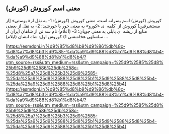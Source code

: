 ## معنی اسم کوروش (کورش)


کوروش (کورش) اسم پسرانه است، معنی کوروش (کورش): 1- به نقل از« یوستی» [از مستشرقین] کوروش از  کلمه  ی «کورو» به معنی خور یا خورشید؛ 2- به نقل از بعضی منابع از ریشه  ی بابلی به معنی چوپان؛ 3- (اَعلام) نام سه تن از شاهان ایران از سلسلهی هخامنشی 1) کوروش اول: شاه انشان (ایلام) &#8230;

[https://esmdoni.ir/%d9%85%d8%b9%d9%86%db%8c-%d8%a7%d8%b3%d9%85-%da%a9%d9%88%d8%b1%d9%88%d8%b4-%da%a9%d9%88%d8%b1%d8%b4/?utm_source=rss&utm_medium=rss&utm_campaign=%25d9%2585%25d8%25b9%25d9%2586%25db%258c-%25d8%25a7%25d8%25b3%25d9%2585-%25da%25a9%25d9%2588%25d8%25b1%25d9%2588%25d8%25b4-%25da%25a9%25d9%2588%25d8%25b1%25d8%25b4](https://esmdoni.ir/%d9%85%d8%b9%d9%86%db%8c-%d8%a7%d8%b3%d9%85-%da%a9%d9%88%d8%b1%d9%88%d8%b4-%da%a9%d9%88%d8%b1%d8%b4/?utm_source=rss&utm_medium=rss&utm_campaign=%25d9%2585%25d8%25b9%25d9%2586%25db%258c-%25d8%25a7%25d8%25b3%25d9%2585-%25da%25a9%25d9%2588%25d8%25b1%25d9%2588%25d8%25b4-%25da%25a9%25d9%2588%25d8%25b1%25d8%25b4) 